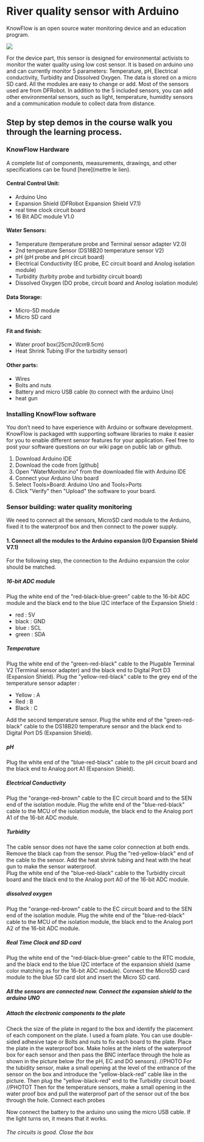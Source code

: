 

# River quality sensor with Arduino

KnowFlow is an open source water monitoring device and an education program.

![](https://user-images.githubusercontent.com/63862628/233610190-d4e71730-28c1-4eff-9fb9-56338c6961b2.jpg)



For the device part, this sensor is designed for environmental activists to monitor the water quality using low cost sensor. It is based on arduino uno and 
can currently monitor 5 parameters: Temperature, pH, Electrical conductivity, Turbidity and Dissolved Oxygen. The data is stored on a micro SD card. All the modules are easy to change or add. Most of the sensors used are from DFRobot.
In addition to the 5 included sensors, you can add other environmental sensors, such as light, temperature, humidity sensors and a communication module to collect data from distance. 

## Step by step demos in the course walk you through the learning process.


### KnowFlow Hardware 

A complete list of components, measurements, drawings, and other specifications can be found [here](mettre le lien).

#### Central Control Unit: 
* Arduino Uno
* Expansion Shield (DFRobot Expansion Shield V7.1)  
* real time clock circuit board
* 16 Bit ADC module V1.0
#### Water Sensors: 
* Temperature (temperature probe and Terminal sensor adapter V2.0)
* 2nd temperature Sensor (DS18B20 temperature sensor V2)
* pH (pH probe and pH circuit board)
* Electrical Conductivity (EC probe, EC circuit board and Anolog isolation module)
* Turbidity (turbity probe and turbidity circuit board)
* Dissolved Oxygen (DO probe, circuit board and Anolog isolation module)
#### Data Storage:
* Micro-SD module
* Micro SD card
#### Fit and finish:
* Water proof box(25cm*20cm*9.5cm)
* Heat Shrink Tubing (For the turbidity sensor)
#### Other parts: 
* Wires
* Bolts and nuts
* Battery and micro USB cable (to connect with the arduino Uno)
* heat gun

### Installing KnowFlow software
You don’t need to have experience with Arduino or software development. 
KnowFlow is packaged wtth supporting software libraries to make it easier for you to enable different sensor features 
for your application. Feel free to post your software questions on our wiki page on public lab or github.

1. Download Arduino IDE
1. Download the code from [github]
1. Open "WaterMonitor.ino" from the downloaded file with Arduino IDE
1. Connect your Arduino Uno board
1. Select Tools>Board: Arduino Uno and Tools>Ports
1. Click "Verify" then "Upload" the software to your board.



### Sensor building: water quality monitoring 

We need to connect all the sensors, MicroSD card module to the Arduino, fixed it to  the waterproof box and then connect to the power supply.

#### 1. Connect all the modules to the Arduino expansion (I/O Expansion Shield V7.1)

For the following step, the connection to the Arduino expansion the color should be matched.

##### 16-bit ADC module 
Plug the white end of the "red-black-blue-green" cable to the 16-bit ADC module and the black end to the blue I2C interface of the Expansion Shield : 
  -  red : 5V 
  -  black : GND
  -  blue : SCL
  -  green : SDA

##### Temperature 
Plug the white end of the "green-red-black" cable to the Plugable Terminal V2 (Terminal sensor adapter) and the black end to Digital Port D3 (Expansion Shield). 
Plug the "yellow-red-black" cable to the grey end of the temperature sensor adapter : 
  - Yellow : A
  - Red : B
  - Black : C
 
Add the second temperature sensor. Plug the white end of the "green-red-black" cable to the DS18B20 temperature sensor and the black end to Digital Port D5 (Expansion Shield). 

##### pH
Plug the white end of the "blue-red-black" cable to the pH circuit board and the black end to Analog port A1 (Expansion Shield).

##### Electrical Conductivity
Plug the "orange-red-brown" cable to the EC circuit board and to the SEN end of the isolation module. 
Plug the white end of the "blue-red-black" cable to the MCU of the isolation module, the black end to the Analog port A1 of the 16-bit ADC module. 

##### Turbidity
The cable sensor does not have the same color connection at both ends. 
Remove the black cap from the sensor. Plug the "red-yellow-black" end of the cable to the sensor. Add the heat shrink tubing and heat with the heat gun to make the sensor waterproof.  
Plug the white end of the "blue-red-black" cable to the Turbidity circuit board and the black end to the Analog port A0 of the 16-bit ADC module. 

##### dissolved oxygen
Plug the "orange-red-brown" cable to the EC circuit board and to the SEN end of the isolation module. 
Plug the white end of the "blue-red-black" cable to the MCU of the isolation module, the black end to the Analog port A2 of the 16-bit ADC module. 

##### Real Time Clock and SD card
Plug the white end of the "red-black-blue-green" cable to the RTC module, and the black end to the blue I2C interface of the expansion shield (same color matching as for the 16-bit ADC module). 
Connect the MicroSD card module to the blue SD card slot and insert the Micro SD card.

##### All the sensors are connected now. Connect the expansion shield to the arduino UNO 



##### Attach the electronic components to the plate
Check the size of the plate in regard to the box and identify the placement of each component on the plate. I used a foam plate.  You can use double-sided adhesive tape or Bolts and nuts to fix each board to the plate. 
Place the plate in the waterproof box. 
Make holes at the inlets of the waterproof box for each sensor and then pass the BNC interface through the hole as shown in the picture below (for the pH, EC and DO sensors). 
//PHOTO
For the tubidity sensor, make a small opening at the level of the entrance of the sensor on the box and introduce the "yellow-black-red" cable like in the picture. Then plug the "yellow-black-red" end to the Turbidity circuit board. 
//PHOTOT
Then for the temperature sensors, make a small opening in the water proof box and pull the waterproof part of the sensor out of the box through the hole. 
Connect each probes 

Now connect the battery to the arduino uno using the micro USB cable. If the light turns on, it means that it works.

###### The circuits is good. Close the box
